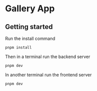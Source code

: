 # Gallery App

## Getting started

Run the install command

```
pnpm install
```

Then in a terminal run the backend server

```
pnpm dev
```

In another terminal run the frontend server

```
pnpm dev
```

